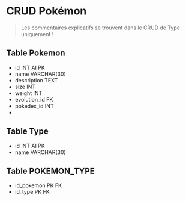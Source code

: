 # CRUD Pokémon

> Les commentaires explicatifs se trouvent dans le CRUD de Type uniquement !


## Table Pokemon
- id            INT AI PK
- name          VARCHAR(30)
- description   TEXT
- size          INT
- weight        INT
- evolution_id  FK
- pokedex_id    INT
- 
## Table Type
- id            INT AI PK
- name          VARCHAR(30)

## Table POKEMON_TYPE
- id_pokemon    PK FK
- id_type       PK FK